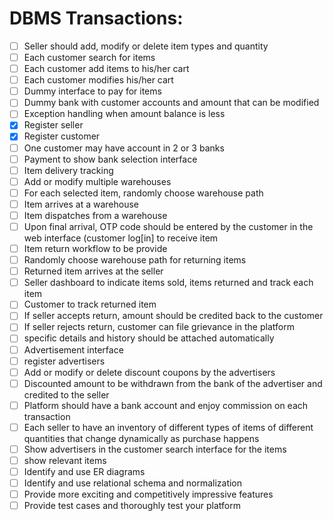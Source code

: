 # **DBMS Transactions:**  

- [ ] Seller should add, modify or delete item types and quantity
- [ ] Each customer search for items
- [ ] Each customer add items to his/her cart
- [ ] Each customer modifies his/her cart
- [ ] Dummy interface to pay for items
- [ ] Dummy bank with customer accounts and amount that can be modified
- [ ] Exception handling when amount balance is less
- [x] Register seller
- [x] Register customer
- [ ] One customer may have account in 2 or 3 banks
- [ ] Payment to show bank selection interface
- [ ] Item delivery tracking
- [ ] Add or modify multiple warehouses
- [ ] For each selected item, randomly choose warehouse path
- [ ] Item arrives at a warehouse
- [ ] Item dispatches from a warehouse
- [ ] Upon final arrival, OTP code should be entered by the customer in the web interface (customer log[in] to receive item
- [ ] Item return workflow to be provide
- [ ] Randomly choose warehouse path for returning items
- [ ] Returned item arrives at the seller
- [ ] Seller dashboard to indicate items sold, items returned and track each item
- [ ] Customer to track returned item
- [ ] If seller accepts return, amount should be credited back to the customer
- [ ] If seller rejects return, customer can file grievance in the platform
- [ ] specific details and history should be attached automatically
- [ ] Advertisement interface
- [ ] register advertisers
- [ ] Add or modify or delete discount coupons by the advertisers
- [ ] Discounted amount to be withdrawn from the bank of the advertiser and credited to the seller
- [ ] Platform should have a bank account and enjoy commission on each transaction
- [ ] Each seller to have an inventory of different types of items of different quantities that change dynamically as purchase happens
- [ ] Show advertisers in the customer search interface for the items
- [ ] show relevant items
- [ ] Identify and use ER diagrams
- [ ] Identify and use relational schema and normalization
- [ ] Provide more exciting and competitively impressive features
- [ ] Provide test cases and thoroughly test your platform
